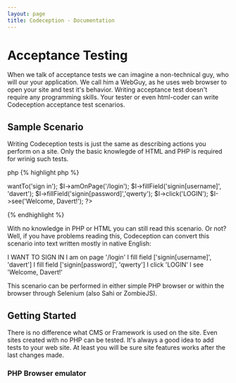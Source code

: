 ```yaml
---
layout: page
title: Codeception - Documentation
---
```


# Acceptance Testing

When we talk of acceptance tests we can imagine a non-technical guy, who will our your application. 
We call him a WebGuy, as he uses web browser to open your site and test it's behavior. Writing acceptance test doesn't require any programming skills. Your tester or even html-coder can write Codeception acceptance test scenarios.

## Sample Scenario

Writing Codeception tests is just the same as describing actions you perform on a site. Only the basic knowlegde of HTML and PHP is required for wrinig such tests. 

 php
{% highlight php %}
<?php
$I = new WebGuy($scenario);
$I->wantTo('sign in');
$I->amOnPage('/login');
$I->fillField('signin[username]', 'davert');
$I->fillField('signin[password]','qwerty');
$I->click('LOGIN');
$I->see('Welcome, Davert!');
?>
{% endhighlight %}


With no knowledge in PHP or HTML you can still read this scenario. Or not?
Well, if you have problems reading this, Codeception can convert this scenario into text written mostly in native English:



I WANT TO SIGN IN
I am on page '/login'
I fill field ['signin[username]', 'davert']
I fill field ['signin[password]', 'qwerty']
I click 'LOGIN'
I see 'Welcome, Davert!'



This scenario can be performed in either simple PHP browser or within the browser through Selenium (also Sahi or ZombieJS).

## Getting Started

There is no difference what CMS or Framework is used on the site. Even sites created with no PHP can be tested. It's always a good idea to add tests to your web site. At least you will be sure site features works after the last changes made.

### PHP Browser emulator







